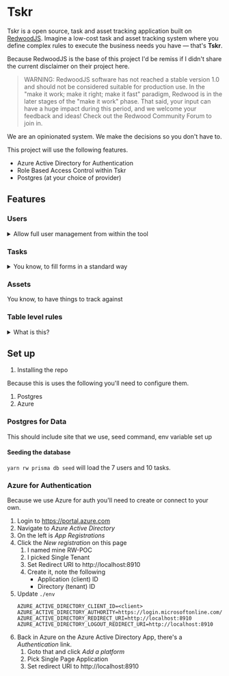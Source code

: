 # Tskr

Tskr is a open source, task and asset tracking application built on [RedwoodJS](https://redwoodjs.com).  Imagine a low-cost task and asset tracking system where you define complex rules to execute the business needs you have — that's **Tskr**.

Because RedwoodJS is the base of this project I'd be remiss if I didn't share the current disclaimer on their project here.

> WARNING: RedwoodJS software has not reached a stable version 1.0 and should not be considered suitable for production use. In the "make it work; make it right; make it fast" paradigm, Redwood is in the later stages of the "make it work" phase. That said, your input can have a huge impact during this period, and we welcome your feedback and ideas! Check out the Redwood Community Forum to join in.

We are an opinionated system.  We make the decisions so you don't have to.

This project will use the following features.

- Azure Active Directory for Authentication
- Role Based Access Control within Tskr
- Postgres (at your choice of provider)

## Features

### Users
  <details>
    <summary>Allow full user management from within the tool</summary>

  - Authentication via Azure
  - Roles that disctate access

| Role        | Operations                                        |
| ----------- | ------------------------------------------------- |
| Admin       |	Create, Read, Update, Delete all                  |
| Task Doer	  | Create, Read all the Tasks, Update open Tasks     |
| Task Admin	| Create, Read, Update, Delete all the Tasks        |
| Asset Doer	| Create, Read all the Assets, Update active Assets |
| Asset Admin |	Create, Read, Update, Delete all the Assets       |

Implement the Roles/Personas from the above.
  - [Role Based Access from database](https://redwoodjs.com/docs/authentication#roles-from-a-database)
  </details>

### Tasks

  <details>
    <summary>You know, to fill forms in a standard way</summary>

  - Links to Assets
  - Links to Users
  </details>

### Assets
You know, to have things to track against

### Table level rules
  <details>
  <summary>What is this?</summary>
  <span>
  Do you ever want to do some server side logic on create/update of a record?  Me too.

  Do you ever want to keep that logic in it's own file that is easy to track and debug? Me too!

  **Introducting Table level rules!**

  How does it work?  Well, we have a folder in `./api/src/` called rules that has the tables in use.

  In the appropriate services we use some magic to pull in these rules and they run in the order defined in their file. Want more logic?  Make a new rule. Want less?  Delete or deactivate a rule.

  </span>

  | Status  | When   | Action | Why (example use case) |
  | ------- | ------ | ------ | ---------------------- |
  | Working | Before | Create | Verify duplicate ticket isn't logged |
  |         | Before | Read   | Remove senstive data / Logging someone tried to read sensitve records |
  |         | Before | Update | Disallow updating of specific fields |
  |         | Before | Delete | Store deleted record in temporary table to allow restore |
  | Working | After  | Create | Datalookup, e.g. assigned to availablity or Sending a email |
  |         | After  | Read   | Logging someone read a sensitve record |
  |         | After  | Update | Datalookup, e.g. assigned to availablity or Sending a email |
  |         | After  | Delete | Email that data has been purged |

  </details>

## Set up

1.  Installing the repo

Because this is uses the following you'll need to configure them.

1.  Postgres
2.  Azure

### Postgres for Data

This should include site that we use, seed command, env variable set up

#### Seeding the database

`yarn rw prisma db seed` will load the 7 users and 10 tasks.

### Azure for Authentication

Because we use Azure for auth you'll need to create or connect to your own.

1.  Login to https://portal.azure.com
2.  Navigate to *Azure Active Directory*
3.  On the left is *App Registrations*
4.  Click the *New registration* on this page
    1.  I named mine RW-POC
    2.  I picked Single Tenant
    3.  Set Redirect URI to http://localhost:8910
    4.  Create it, note the following
        -  Application (client) ID
        -  Directory (tenant) ID
5.  Update `./env`
    ```
    AZURE_ACTIVE_DIRECTORY_CLIENT_ID=<client>
    AZURE_ACTIVE_DIRECTORY_AUTHORITY=https://login.microsoftonline.com/<tenant>
    AZURE_ACTIVE_DIRECTORY_REDIRECT_URI=http://localhost:8910
    AZURE_ACTIVE_DIRECTORY_LOGOUT_REDIRECT_URI=http://localhost:8910
    ```
6. Back in Azure on the Azure Active Directory App, there's a *Authentication* link.
   1. Goto that and click *Add a platform*
   2. Pick Single Page Application
   3. Set redirect URI to http://localhost:8910
